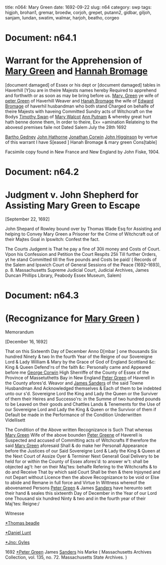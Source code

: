 title: n064: Mary Green
date: 1692-09-22
slug: n64
category: swp
tags: higjoh, brohan1, gremar, broedw, corjoh, grepet, putann2, gidbar, giljoh, sanjam, lundan, swatim, walmar, harjoh, beatho, corgeo




<div markdown class="doc" id="n64.1">

# Document: n64.1


# Warrant for the Apprehension of [Mary Green](/tag/gremar.html) and [Hannah Bromage](/tag/brohan1.html)

[document damaged] of Essex or his dept or [document damaged] tables in Haverhill [Y]ou are in theire Majests names hereby Required to apprehend and forthwith or as soon as may be bring before us. [Mary. Green](/tag/gremar.html) ye wife of [peter Green](/tag/grepet.html) of Haverhill Weaver and [Hanah Bromage](/tag/brohan1.html) the wife of [Edward Bromage](/tag/broedw.html) of haverhil husbandman who both stand Charged on behalfe of theire Majests with haveing Committed Sundry acts of Witchcraft on the Bodys [Timothy Swan](/tag/swatim.html) of [Mary Walcot](/tag/walmar.html) [Ann Putnam](/tag/putann2.html) & whereby great hurt hath benne donne them, In order to theire, Ex= =amination Relateing to the abovesd premises faile not Dated Salem July the 28th 1692

[Bartho Gedney](/tag/gidbar.html) [John Hathorne](/tag/harjoh.html) [Jonathan Corwin](/tag/corjoh.html) [John Higginson](/tag/higjoh.html) by vertue of this warrant I have S[eased ] Hanah Bromage & mary green Cons[table]

Facsimile copy found in New France and New England by John Fiske, 1904. 


</div>



<div markdown class="doc" id="n64.2">

# Document: n64.2


# Judgment v. John Shepherd for Assisting Mary Green to Escape

[September 22, 1692]

John Shepard of Rowley bound over by Thomas Wade Esq for Assisting and helping to Convey Mary Green a Prisoner for the Crime of Witchcraft out of their Majtes Goal in Ipswitch: Confest the fact.

The Courts Judgemt is That he pay a fine of 30li money and Costs of Court. Vpon his Confession and Petition the Court Respits 25li Till further Orders, yt he stand Committed till the five pounds and Costs be paid/
( Records of the Salem and Ipswich Court of General Sessions of the Peace (1692–1693), p. 8. Massachusetts Supreme Judicial Court, Judicial Archives, James Duncan Phillips Library, Peabody Essex Museum, Salem)

</div>



<div markdown class="doc" id="n64.3">

# Document: n64.3


# (Recognizance for [Mary Green](/tag/gremar.html) )

Memorandum 

[December 16, 1692]

That on this Sixteenth Day of December Anno D[mbar ] one thousands Six hundred Ninety & two In the fourth Year of the Reigne of our Sovereigne Lord & Lady William & Mary by the Grace of God of England Scottland &c: King & Queen Defend'rs of the faith &c: Personally came and Appeared before me [George Corwin](/tag/corgeo.html) High Sherriffe of the County of Essex of the Province of Massetuthetts Bay in New England [Peter Green](/tag/grepet.html) of Haverell in the County afores'd. Weavor and [James Sanders](/tag/sanjam.html) of the said Towne Husbandman And Acknowledged themselves & Each of them to be indebted unto our s'd. Sovereigne Lord the King and Lady the Queen or the Surviver of them their Heires and Successo'rs: in the Summe of two hundred pounds to be Leaved on their goods and Chattles Lands & Tenements for the Use of our Sovereigne Lord and Lady the King & Queen or the Survivor of them if Default be made in the Performance of the Condition Underwritten Videllisett

The Condition of the Above written Recognizance is Such That whereas [Mary Green](/tag/gremar.html) Wife of the above bounden [Peter Greene](/tag/grepet.html) of Haverell is Suspected and accused of Committing acts of Witchcrafts If therefore the said [Mary Green](/tag/gremar.html) aforesaid Shall & do make her Personall Appearance before the Justices of our Said Sovereigne Lord & Lady the King & Queen at the Next Court of Assize Oyer & Terminer Next Generall Goal Delivery to be held for or within the County of Essex afores'd: to answer w't: shall be objected ag't: her on their Maj'tes: behalfe Refering to the Witchcrafts & to do and Receive That by which said Court Shall be then & there Injoyned and not Depart without Licence then the above Recognizance to be void or Else to abide and Remane in full force and Virtue In Wittness whereof the abovenamed Persons [Peter Green](/tag/gremar.html) & James  [Sanders](/tag/sanjam.html) have hereunto sett their hand & seales this sixteenth Day of December in the Year of our Lord one Thousand six hundred Ninty & two  and in the fourth year of their Maj'tes: Reigne:/

Witnesse 

[*Thomas beadle](/tag/beatho.html)

[*Daniel Lunt](/tag/lundan.html)

[*Jno: Gyles](/tag/giljoh.html)

1692 
[*Peter Green](/tag/grepet.html)  James  [Sanders](/tag/sanjam.html) his Marke  ( Massachusetts Archives Collection, vol. 135, no. 72. Massachusetts State Archives. )

</div>

